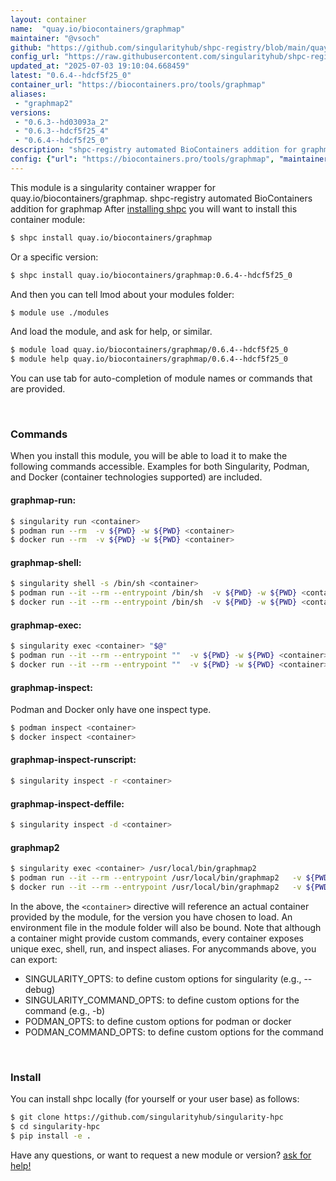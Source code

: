 ```yaml
---
layout: container
name:  "quay.io/biocontainers/graphmap"
maintainer: "@vsoch"
github: "https://github.com/singularityhub/shpc-registry/blob/main/quay.io/biocontainers/graphmap/container.yaml"
config_url: "https://raw.githubusercontent.com/singularityhub/shpc-registry/main/quay.io/biocontainers/graphmap/container.yaml"
updated_at: "2025-07-03 19:10:04.668459"
latest: "0.6.4--hdcf5f25_0"
container_url: "https://biocontainers.pro/tools/graphmap"
aliases:
 - "graphmap2"
versions:
 - "0.6.3--hd03093a_2"
 - "0.6.3--hdcf5f25_4"
 - "0.6.4--hdcf5f25_0"
description: "shpc-registry automated BioContainers addition for graphmap"
config: {"url": "https://biocontainers.pro/tools/graphmap", "maintainer": "@vsoch", "description": "shpc-registry automated BioContainers addition for graphmap", "latest": {"0.6.4--hdcf5f25_0": "sha256:1ea32fa23deeb571cda4d28bc8e0f0e2a77352dff4b2efed60c13857273ef0d0"}, "tags": {"0.6.3--hd03093a_2": "sha256:bd4913f93a27e40bb2fca04497eb34518f68363d5e3863bce8674630dd179f0f", "0.6.3--hdcf5f25_4": "sha256:41b45104db696870699dc91ab22630a5337bf63f202af2ae646f98621f0c5729", "0.6.4--hdcf5f25_0": "sha256:1ea32fa23deeb571cda4d28bc8e0f0e2a77352dff4b2efed60c13857273ef0d0"}, "docker": "quay.io/biocontainers/graphmap", "aliases": {"graphmap2": "/usr/local/bin/graphmap2"}}
---
```


This module is a singularity container wrapper for quay.io/biocontainers/graphmap.
shpc-registry automated BioContainers addition for graphmap
After [installing shpc](#install) you will want to install this container module:


```bash
$ shpc install quay.io/biocontainers/graphmap
```

Or a specific version:

```bash
$ shpc install quay.io/biocontainers/graphmap:0.6.4--hdcf5f25_0
```

And then you can tell lmod about your modules folder:

```bash
$ module use ./modules
```

And load the module, and ask for help, or similar.

```bash
$ module load quay.io/biocontainers/graphmap/0.6.4--hdcf5f25_0
$ module help quay.io/biocontainers/graphmap/0.6.4--hdcf5f25_0
```

You can use tab for auto-completion of module names or commands that are provided.

<br>

### Commands

When you install this module, you will be able to load it to make the following commands accessible.
Examples for both Singularity, Podman, and Docker (container technologies supported) are included.

#### graphmap-run:

```bash
$ singularity run <container>
$ podman run --rm  -v ${PWD} -w ${PWD} <container>
$ docker run --rm  -v ${PWD} -w ${PWD} <container>
```

#### graphmap-shell:

```bash
$ singularity shell -s /bin/sh <container>
$ podman run --it --rm --entrypoint /bin/sh  -v ${PWD} -w ${PWD} <container>
$ docker run --it --rm --entrypoint /bin/sh  -v ${PWD} -w ${PWD} <container>
```

#### graphmap-exec:

```bash
$ singularity exec <container> "$@"
$ podman run --it --rm --entrypoint ""  -v ${PWD} -w ${PWD} <container> "$@"
$ docker run --it --rm --entrypoint ""  -v ${PWD} -w ${PWD} <container> "$@"
```

#### graphmap-inspect:

Podman and Docker only have one inspect type.

```bash
$ podman inspect <container>
$ docker inspect <container>
```

#### graphmap-inspect-runscript:

```bash
$ singularity inspect -r <container>
```

#### graphmap-inspect-deffile:

```bash
$ singularity inspect -d <container>
```


#### graphmap2

```bash
$ singularity exec <container> /usr/local/bin/graphmap2
$ podman run --it --rm --entrypoint /usr/local/bin/graphmap2   -v ${PWD} -w ${PWD} <container> -c " $@"
$ docker run --it --rm --entrypoint /usr/local/bin/graphmap2   -v ${PWD} -w ${PWD} <container> -c " $@"
```



In the above, the `<container>` directive will reference an actual container provided
by the module, for the version you have chosen to load. An environment file in the
module folder will also be bound. Note that although a container
might provide custom commands, every container exposes unique exec, shell, run, and
inspect aliases. For anycommands above, you can export:

 - SINGULARITY_OPTS: to define custom options for singularity (e.g., --debug)
 - SINGULARITY_COMMAND_OPTS: to define custom options for the command (e.g., -b)
 - PODMAN_OPTS: to define custom options for podman or docker
 - PODMAN_COMMAND_OPTS: to define custom options for the command

<br>

### Install

You can install shpc locally (for yourself or your user base) as follows:

```bash
$ git clone https://github.com/singularityhub/singularity-hpc
$ cd singularity-hpc
$ pip install -e .
```

Have any questions, or want to request a new module or version? [ask for help!](https://github.com/singularityhub/singularity-hpc/issues)